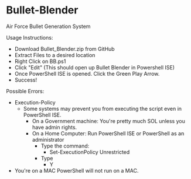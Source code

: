 # Bullet-Blender
Air Force Bullet Generation System


Usage Instructions:
- Download Bullet_Blender.zip from GitHub
- Extract Files to a desired location
- Right Click on BB.ps1
- Click "Edit"     (This should open up Bullet Blender in Powershell ISE)
- Once PowerShell ISE is opened. Click the Green Play Arrow.
- Success!


Possible Errors:
- Execution-Policy 
    - Some systems may prevent you from executing the script even in PowerShell ISE.
        -   On a Government machine: You're pretty much SOL unless you have admin rights.
        -   On a Home Computer: Run PowerShell ISE or PowerShell as an administrator
            - Type the command:
                 -  Set-ExecutionPolicy Unrestricted
            - Type 
                -  Y
- You're on a MAC
    PowerShell will not run on a MAC.
